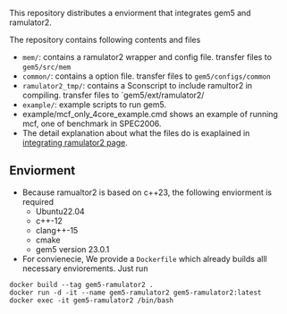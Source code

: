 This repository distributes a enviorment that integrates gem5 and ramulator2.

The repository contains following contents and files

- `mem/`: contains a ramulator2 wrapper and config file. transfer files to `gem5/src/mem`
- `common/`: contains a option file. transfer files to `gem5/configs/common`
- `ramulator2_tmp/`: contains a Sconscript to include ramultor2 in compiling. transfer files to `gem5/ext/ramulator2/
- `example/`: example scripts to run gem5.
- example/mcf_only_4core_example.cmd shows an example of running mcf, one of benchmark in SPEC2006.
- The detail explanation about what the files do is exaplained in [integrating ramulator2 page](https://sangjae4309.github.io/docs-gem5/external_simulator/ramulator2).

## Enviorment
- Because ramualtor2 is based on c++23, the following enviorment is required
   - Ubuntu22.04
   - c++-12 
   - clang++-15 
   - cmake
   - gem5 version 23.0.1
- For convienecie, We provide a `Dockerfile` which already builds alll necessary enviorements. Just run

```
docker build --tag gem5-ramulator2 .
docker run -d -it --name gem5-ramulator2 gem5-ramulator2:latest
docker exec -it gem5-ramulator2 /bin/bash
```

